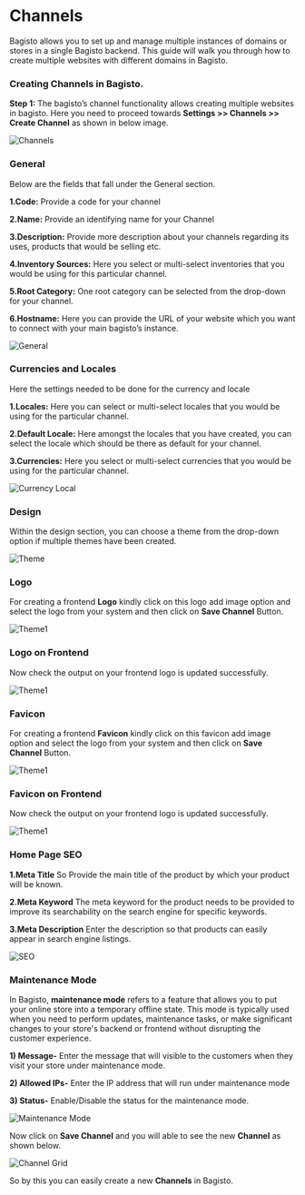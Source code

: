 # Channels 

Bagisto allows you to set up and manage multiple instances of domains or stores in a single Bagisto backend. This guide will walk you through how to create multiple websites with different domains in Bagisto.

### Creating Channels in Bagisto.

**Step 1:** The bagisto’s channel functionality allows creating multiple websites in bagisto. Here you need to proceed towards **Settings >> Channels >> Create Channel** as shown in below image.

  ![Channels](../../assets/2.3.0/images/settings/channels.png)

### General

Below are the fields that fall under the General section.

**1.Code:** Provide a code for your channel

**2.Name:** Provide an identifying name for your Channel

**3.Description:** Provide more description about your channels regarding its uses, products that would be selling etc.

**4.Inventory Sources:** Here you select or multi-select inventories that you would be using for this particular channel.

**5.Root Category:** One root category can be selected from the drop-down for your channel.

**6.Hostname:** Here you can provide the URL of your website which you want to connect with your main bagisto’s instance.

  ![General](../../assets/2.3.0/images/settings/general.png)

### Currencies and Locales
Here the settings needed to be done for the currency and locale

**1.Locales:** Here you can select or multi-select locales that you would be using for the particular channel.

**2.Default Locale:** Here amongst the locales that you have created, you can select the locale which should be there as default for your channel.

**3.Currencies:** Here you select or multi-select currencies that you would be using for the particular channel.

  ![Currency Local](../../assets/2.3.0/images/settings/currencyLocal.png)

### Design

Within the design section, you can choose a theme from the drop-down option if multiple themes have been created.

 ![Theme](../../assets/2.3.0/images/settings/theme.png)

### Logo 

For creating a frontend **Logo** kindly click on this logo add image option and select the logo from your system and then click on **Save Channel** Button.

 ![Theme1](../../assets/2.3.0/images/settings/frontendLogos.png)

### Logo on Frontend

Now check the output on your frontend logo is updated successfully.

 ![Theme1](../../assets/2.3.0/images/settings/logoOutputs.png)

### Favicon 

For creating a frontend **Favicon** kindly click on this favicon add image option and select the logo from your system and then click on **Save Channel** Button.

 ![Theme1](../../assets/2.3.0/images/settings/frontendFavicon.png)
 
### Favicon on Frontend 

Now check the output on your frontend logo is updated successfully.

 ![Theme1](../../assets/2.3.0/images/settings/faviconOutput.png)

### Home Page SEO

**1.Meta Title** So Provide the main title of the product by which your product will be known.

**2.Meta Keyword** The meta keyword for the product needs to be provided to improve its searchability on the search engine for specific keywords.

**3.Meta Description** Enter the description so that products can easily appear in search engine listings.

 ![SEO](../../assets/2.3.0/images/settings/seo.png)

 ### Maintenance Mode

In Bagisto, **maintenance mode** refers to a feature that allows you to put your online store into a temporary offline state. This mode is typically used when you need to perform updates, maintenance tasks, or make significant changes to your store's backend or frontend without disrupting the customer experience.

**1) Message-** Enter the message that will visible to the customers when they visit your store under maintenance mode.

**2) Allowed IPs-** Enter the IP address that will run under maintenance mode

**3) Status-** Enable/Disable the status for the maintenance mode.

 ![Maintenance Mode](../../assets/2.3.0/images/settings/maintenanceMode.png) 

Now click on **Save Channel** and you will able to see the new **Channel** as shown below.

 ![Channel Grid](../../assets/2.3.0/images/settings/channelGrid.png)

So by this you can easily create a new **Channels** in Bagisto.